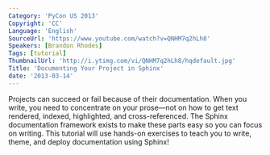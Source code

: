 ```yaml
---
Category: 'PyCon US 2013'
Copyright: 'CC'
Language: 'English'
SourceUrl: 'https://www.youtube.com/watch?v=QNHM7q2hLh8'
Speakers: [Brandon Rhodes]
Tags: [tutorial]
ThumbnailUrl: 'http://i.ytimg.com/vi/QNHM7q2hLh8/hqdefault.jpg'
Title: 'Documenting Your Project in Sphinx'
date: '2013-03-14'
---
```

Projects can succeed or fail because of their documentation. When you write, you need to concentrate on your prose—not on how to get text rendered, indexed, highlighted, and cross-referenced. The Sphinx documentation framework exists to make these parts easy so you can focus on writing. This tutorial will use hands-on exercises to teach you to write, theme, and deploy documentation using Sphinx!
